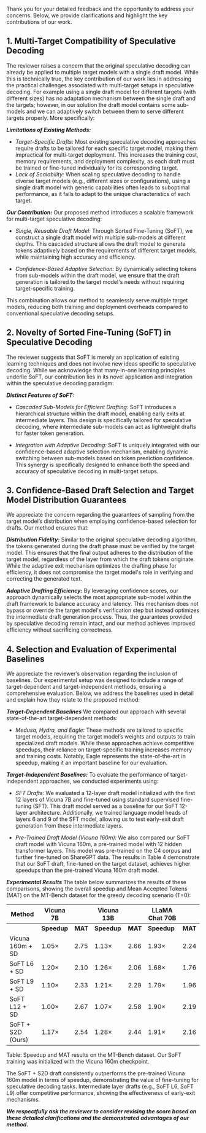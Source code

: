 Thank you for your detailed feedback and the opportunity to address your concerns. Below, we provide clarifications and highlight the key contributions of our work.

## **1. Multi-Target Compatibility of Speculative Decoding**

The reviewer raises a concern that the original speculative decoding can already be applied to multiple target models with a single draft model. While this is technically true, the key contribution of our work lies in addressing the practical challenges associated with multi-target setups in speculative decoding. For example using a single draft model for different targets (with different sizes) has no adaptation mechanism between the single draft and the targets; however, in our solution the draft model contains some sub-models and we can adaptively switch between them to serve different targets properly. More specifically:

***Limitations of Existing Methods:***

- *Target-Specific Drafts:*
Most existing speculative decoding approaches require drafts to be tailored for each specific target model, making them impractical for multi-target deployment. This increases the training cost, memory requirements, and deployment complexity, as each draft must be trained or fine-tuned individually for its corresponding target.
- *Lack of Scalability:*
When scaling speculative decoding to handle diverse target models (e.g., different sizes or configurations), using a single draft model with generic capabilities often leads to suboptimal performance, as it fails to adapt to the unique characteristics of each target.

***Our Contribution:***
Our proposed method introduces a scalable framework for multi-target speculative decoding:

- *Single, Reusable Draft Model:*
Through Sorted Fine-Tuning (SoFT), we construct a single draft model with multiple sub-models at different depths. This cascaded structure allows the draft model to generate tokens adaptively based on the requirements of different target models, while maintaining high accuracy and efficiency.

- *Confidence-Based Adaptive Selection:*
By dynamically selecting tokens from sub-models within the draft model, we ensure that the draft generation is tailored to the target model's needs without requiring target-specific training.

This combination allows our method to seamlessly serve multiple target models, reducing both training and deployment overheads compared to conventional speculative decoding setups.

## **2. Novelty of Sorted Fine-Tuning (SoFT) in Speculative Decoding**

The reviewer suggests that SoFT is merely an application of existing learning techniques and does not involve new ideas specific to speculative decoding. While we acknowledge that many-in-one learning principles underlie SoFT, our contribution lies in its novel application and integration within the speculative decoding paradigm:

***Distinct Features of SoFT:***
- *Cascaded Sub-Models for Efficient Drafting:*
SoFT introduces a hierarchical structure within the draft model, enabling early exits at intermediate layers. This design is specifically tailored for speculative decoding, where intermediate sub-models can act as lightweight drafts for faster token generation.

- *Integration with Adaptive Decoding:*
SoFT is uniquely integrated with our confidence-based adaptive selection mechanism, enabling dynamic switching between sub-models based on token prediction confidence. This synergy is specifically designed to enhance both the speed and accuracy of speculative decoding in multi-target setups.

## **3. Confidence-Based Draft Selection and Target Model Distribution Guarantees**

We appreciate the concern regarding the guarantees of sampling from the target model’s distribution when employing confidence-based selection for drafts. Our method ensures that:

***Distribution Fidelity:***
Similar to the original speculative decoding algorithm, the tokens generated during the draft phase must be verified by the target model. This ensures that the final output adheres to the distribution of the target model, regardless of the layer from which the draft tokens originate. While the adaptive exit mechanism optimizes the drafting phase for efficiency, it does not compromise the target model's role in verifying and correcting the generated text.

***Adaptive Drafting Efficiency:***
By leveraging confidence scores, our approach dynamically selects the most appropriate sub-model within the draft framework to balance accuracy and latency. This mechanism does not bypass or override the target model's verification step but instead optimizes the intermediate draft generation process. Thus, the guarantees provided by speculative decoding remain intact, and our method achieves improved efficiency without sacrificing correctness.

## **4. Selection and Evaluation of Experimental Baselines**

We appreciate the reviewer’s observation regarding the inclusion of baselines. Our experimental setup was designed to include a range of target-dependent and target-independent methods, ensuring a comprehensive evaluation. Below, we address the baselines used in detail and explain how they relate to the proposed method:

***Target-Dependent Baselines***
We compared our approach with several state-of-the-art target-dependent methods:

- *Medusa, Hydra, and Eagle:* These methods are tailored to specific target models, requiring the target model’s weights and outputs to train specialized draft models. While these approaches achieve competitive speedups, their reliance on target-specific training increases memory and training costs. Notably, Eagle represents the state-of-the-art in speedup, making it an important baseline for our evaluation.

***Target-Independent Baselines:*** 
To evaluate the performance of target-independent approaches, we conducted experiments using:

- *SFT Drafts:* We evaluated a 12-layer draft model initialized with the first 12 layers of Vicuna 7B and fine-tuned using standard supervised fine-tuning (SFT). This draft model served as a baseline for our SoFT 12-layer architecture. Additionally, we trained language model heads of layers 6 and 9 of the SFT model, allowing us to test early-exit draft generation from these intermediate layers.

- *Pre-Trained Draft Model (Vicuna 160m):*
We also compared our SoFT draft model with Vicuna 160m, a pre-trained model with 12 hidden transformer layers. This model was pre-trained on the C4 corpus and further fine-tuned on ShareGPT data. The results in Table 4 demonstrate that our SoFT draft, fine-tuned on the target dataset, achieves higher speedups than the pre-trained Vicuna 160m draft model.

***Experimental Results***
The table below summarizes the results of these comparisons, showing the overall speedup and Mean Accepted Tokens (MAT) on the MT-Bench dataset for the greedy decoding scenario (T=0):

| **Method**                  | **Vicuna 7B**     |                 | **Vicuna 13B**     |                 | **LLaMA Chat 70B**  |                 |
|-----------------------------|-------------------|-----------------|--------------------|-----------------|---------------------|-----------------|
|                             | **Speedup**       | **MAT**         | **Speedup**        | **MAT**         | **Speedup**         | **MAT**         |
| Vicuna 160m + SD            | 1.05×            | 2.75            | 1.13×             | 2.66            | 1.93×              | 2.24            |
| SoFT L6 + SD                | 1.20×            | 2.10            | 1.26×             | 2.06            | 1.68×              | 1.76            |
| SoFT L9 + SD                | 1.10×            | 2.33            | 1.21×             | 2.29            | 1.79×              | 1.96            |
| SoFT L12 + SD               | 1.00×            | 2.67            | 1.07×             | 2.58            | 1.90×              | 2.19            |
| SoFT + S2D (Ours)           | 1.17×            | 2.54            | 1.28×             | 2.44            | 1.91×              | 2.16            |

Table: Speedup and MAT results on the MT-Bench dataset. Our SoFT training was initialized with the Vicuna 160m checkpoint.

The SoFT + S2D draft consistently outperforms the pre-trained Vicuna 160m model in terms of speedup, demonstrating the value of fine-tuning for speculative decoding tasks. Intermediate layer drafts (e.g., SoFT L6, SoFT L9) offer competitive performance, showing the effectiveness of early-exit mechanisms.


***We respectfully ask the reviewer to consider revising the score based on these detailed clarifications and the demonstrated advantages of our method.***
